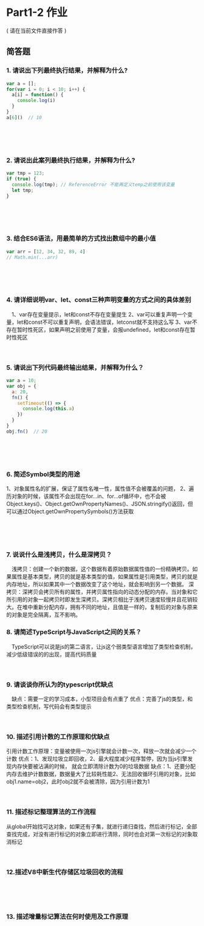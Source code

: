 # Part1-2 作业

( 请在当前文件直接作答 )

## 简答题

### 1. 请说出下列最终执行结果，并解释为什么?

```javascript
var a = [];
for(var i = 0; i < 10; i++) {
  a[i] = function() {
    console.log(i)
  }
}
a[6]()  // 10
```

　

　

### 2. 请说出此案列最终执行结果，并解释为什么?

```javascript
var tmp = 123;
if (true) {
  console.log(tmp); // ReferenceError 不能再定义temp之前使用该变量
  let tmp;
}
```

　

　

### 3. 结合ES6语法，用最简单的方式找出数组中的最小值

```javascript
var arr = [12, 34, 32, 89, 4]
// Math.min(...arr)
```

　

　

### 4. 请详细说明var、let、const三种声明变量的方式之间的具体差别

　1、var存在变量提示，let和const不存在变量提生
2、var可以重复声明一个变量，let和const不可以重复声明，会语法错误，letconst就不支持这么写
3、var不存在暂时性死区，如果声明之前使用了变量，会报undefined，let和const存在暂时性死区

　

### 5. 请说出下列代码最终输出结果，并解释为什么？

```javascript
var a = 10;
var obj = {
  a: 20,
  fn() {
    setTimeout(() => {
      console.log(this.a)
    })
  }
}
obj.fn()  // 20
```

　

　

### 6. 简述Symbol类型的用途
1、对象属性名的扩展，保证了属性名唯一性，属性值不会被覆盖的问题，
2、遍历对象的时候，该属性不会出现在for...in、for...of循环中，也不会被Object.keys()、Object.getOwnPropertyNames()、JSON.stringify()返回，但可以通过Object.getOwnPropertySymbols()方法获取


　

　

### 7. 说说什么是浅拷贝，什么是深拷贝？

　浅拷贝：创建一个新的数据，这个数据有着原始数据属性值的一份精确拷贝。如果属性是基本类型，拷贝的就是基本类型的值，如果属性是引用类型，拷贝的就是内存地址，所以如果其中一个数据改变了这个地址，就会影响到另一个数据。
  深拷贝：深拷贝会拷贝所有的属性，并拷贝属性指向的动态分配的内存。当对象和它所引用的对象一起拷贝时即发生深拷贝。深拷贝相比于浅拷贝速度较慢并且花销较大。在堆中重新分配内存，拥有不同的地址，且值是一样的，复制后的对象与原来的对象是完全隔离，互不影响。
　

### 8. 请简述TypeScript与JavaScript之间的关系？

　TypeScript可以说是js的第二语言，让js这个弱类型语言增加了类型检查机制，减少低级错误的的出现，提高代码质量

　

### 9. 请谈谈你所认为的typescript优缺点

　缺点：需要一定的学习成本，小型项目会有点重了
优点：完善了js的类型，和类型检查机制，写代码会有类型提示

　

### 10. 描述引用计数的工作原理和优缺点
引用计数工作原理：变量被使用一次js引擎就会计数一次，释放一次就会减少一个计数
优点：1、发现垃圾立即回收，2、最大程度减少程序暂停，因为当js引擎发现内存快要被沾满的时候， 就会立即清除计数为0的垃圾数据
缺点：1、还要分配内存去维护计数数据，数据量大了比较耗性能2、无法回收循环引用的对象，比如obj1.name=obj2，此时obj2就不会被清除，因为引用计数为1
　

　

### 11. 描述标记整理算法的工作流程
从global开始找可达对象，如果还有子集，就进行递归查找，然后进行标记，全部查找完成，对没有进行标记的对象立即进行清除，同时也会对第一次标记的对象取消标记
　

　

### 12.描述V8中新生代存储区垃圾回收的流程

　

　

### 13. 描述增量标记算法在何时使用及工作原理

　

　